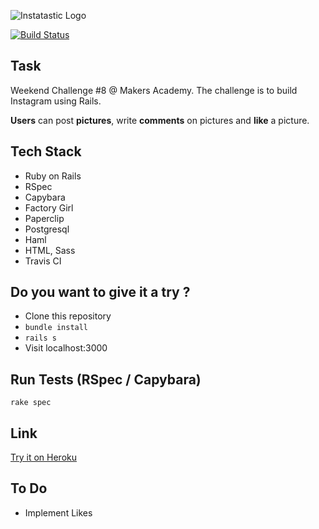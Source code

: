 ![Instatastic Logo](https://user-images.githubusercontent.com/6470014/27773670-ef1c6a8e-5f76-11e7-97e0-78b2cf1c180c.png)

[![Build Status](https://api.travis-ci.org/marioribeiro/instagram-challenge.svg?branch=master)](https://travis-ci.org/marioribeiro/instagram-challenge)

## Task
Weekend Challenge #8 @ Makers Academy.
The challenge is to build Instagram using Rails.

**Users** can post **pictures**, write **comments** on pictures and **like** a picture.

## Tech Stack
- Ruby on Rails
- RSpec
- Capybara
- Factory Girl
- Paperclip
- Postgresql
- Haml
- HTML, Sass
- Travis CI

## Do you want to give it a try ?
- Clone this repository
- ```bundle install```
- ```rails s```
- Visit localhost:3000

## Run Tests (RSpec / Capybara)
 ``` rake spec ```

## Link
[Try it on Heroku](https://instatastic.herokuapp.com)


## To Do
- Implement Likes

